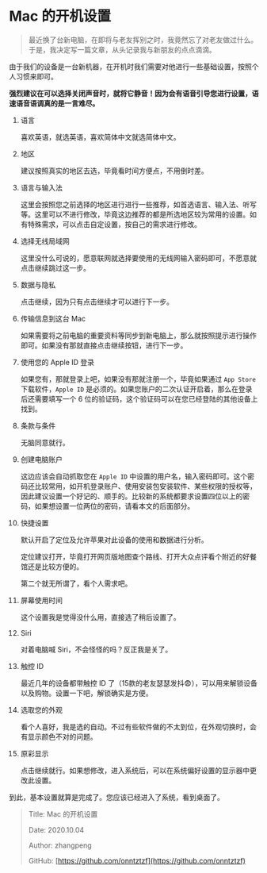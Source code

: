 # Mac 的开机设置

> 最近换了台新电脑，在即将与老友挥别之时，我竟然忘了对老友做过什么。于是，我决定写一篇文章，从头记录我与新朋友的点点滴滴。

由于我们的设备是一台新机器，在开机时我们需要对他进行一些基础设置，按照个人习惯来即可。

**强烈建议在可以选择关闭声音时，就将它静音！因为会有语音引导您进行设置，语速语音语调真的是一言难尽。**

1. 语言

   喜欢英语，就选英语，喜欢简体中文就选简体中文。

2. 地区

   建议按照真实的地区去选，毕竟看时间方便点，不用倒时差。

3. 语言与输入法

   这里会按照您之前选择的地区进行进行一些推荐，如首选语言、输入法、听写等。这里可以不进行修改，毕竟这边推荐的都是所选地区较为常用的设置。如有特殊需求，可以点击自定设置，按自己的需求进行修改。

4. 选择无线局域网

   这里没什么可说的，愿意联网就选择要使用的无线网输入密码即可，不愿意就点击继续跳过这一步。

5. 数据与隐私

   点击继续，因为只有点击继续才可以进行下一步。

6. 传输信息到这台 Mac

   如果需要将之前电脑的重要资料等同步到新电脑上，那么就按照提示进行操作即可。如果没有那就直接点击继续按钮，进行下一步。

7. 使用您的 Apple ID 登录

   如果您有，那就登录上吧，如果没有那就注册一个，毕竟如果通过 `App Store` 下载软件，`Apple ID` 是必须的。如果您账户的二次认证开启着，那么在登录后还需要填写一个 6 位的验证码，这个验证码可以在您已经登陆的其他设备上找到。

8. 条款与条件

   无脑同意就行。

9. 创建电脑账户

   这边应该会自动抓取您在 `Apple ID` 中设置的用户名，输入密码即可。这个密码还比较常用，如开机登录账户、使用安装包安装软件、某些权限的授权等，因此建议设置一个好记的、顺手的。比较新的系统都要求设置四位以上的密码，如果想设置一位两位的密码，请看本文的后面部分。

10. 快捷设置

    默认开启了定位及允许苹果对此设备的使用和数据进行分析。

    定位建议打开，毕竟打开网页版地图查个路线、打开大众点评看个附近的好餐馆还是比较方便的。

    第二个就无所谓了，看个人需求吧。

11. 屏幕使用时间

    这个设置我是觉得没什么用，直接选了稍后设置了。

12. Siri

    对着电脑喊 Siri，不会怪怪的吗？反正我是关了。

13. 触控 ID

    最近几年的设备都带触控 ID 了（15款的老友瑟瑟发抖😨），可以用来解锁设备以及购物。设置一下吧，解锁确实是方便。

14. 选取您的外观

    看个人喜好，我是选的自动。不过有些软件做的不太到位，在外观切换时，会有显示颜色不对的问题。

15. 原彩显示

    点击继续就行。如果想修改，进入系统后，可以在系统偏好设置的显示器中更改此设置。

到此，基本设置就算是完成了。您应该已经进入了系统，看到桌面了。

> Title: Mac 的开机设置
>
> Date: 2020.10.04
>
> Author: zhangpeng
>
> GitHub: [https://github.com/onntztzf](https://github.com/onntztzf)
